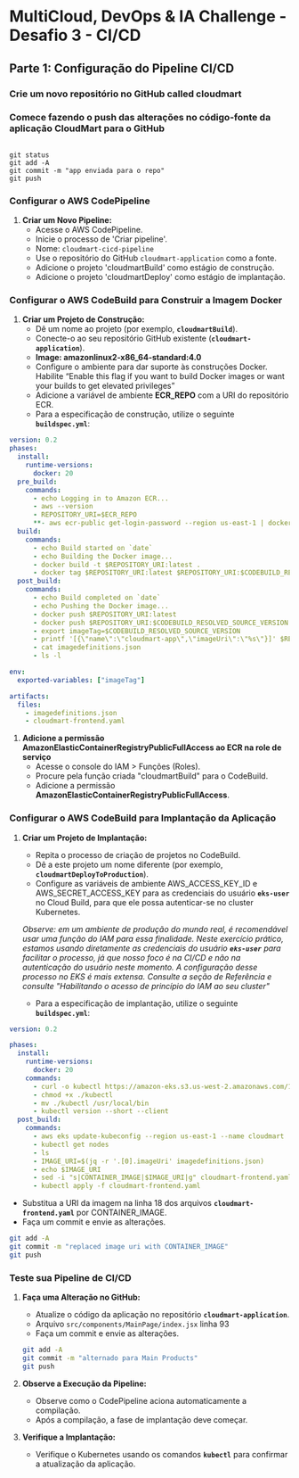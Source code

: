 # MultiCloud, DevOps & IA Challenge - Desafio 3 - CI/CD

## Parte 1: Configuração do Pipeline CI/CD

### Crie um novo repositório no GitHub called cloudmart

### Comece fazendo o push das alterações no código-fonte da aplicação CloudMart para o GitHub

```

git status
git add -A
git commit -m "app enviada para o repo"
git push

```

### **Configurar o AWS CodePipeline**

1. **Criar um Novo Pipeline:**
    - Acesse o AWS CodePipeline.
    - Inicie o processo de 'Criar pipeline'.
    - Nome: `cloudmart-cicd-pipeline`
    - Use o repositório do GitHub `cloudmart-application` como a fonte.
    - Adicione o projeto 'cloudmartBuild' como estágio de construção.
    - Adicione o projeto 'cloudmartDeploy' como estágio de implantação.

### Configurar **o AWS CodeBuild para Construir a Imagem Docker**

1. **Criar um Projeto de Construção:**
    - Dê um nome ao projeto (por exemplo, **`cloudmartBuild`**).
    - Conecte-o ao seu repositório GitHub existente (**`cloudmart-application`**).
    - **Image: amazonlinux2-x86_64-standard:4.0**
    - Configure o ambiente para dar suporte às construções Docker. Habilite “Enable this flag if you want to build Docker images or want your builds to get elevated privileges”
    - Adicione a variável de ambiente **ECR_REPO** com a URI do repositório ECR.
    - Para a especificação de construção, utilize o seguinte **`buildspec.yml`**:

```yaml
version: 0.2
phases:
  install:
    runtime-versions:
      docker: 20
  pre_build:
    commands:
      - echo Logging in to Amazon ECR...
      - aws --version
      - REPOSITORY_URI=$ECR_REPO
      **- aws ecr-public get-login-password --region us-east-1 | docker login --username AWS --password-stdin public.ecr.aws/l4c0j8h9**
  build:
    commands:
      - echo Build started on `date`
      - echo Building the Docker image...
      - docker build -t $REPOSITORY_URI:latest .
      - docker tag $REPOSITORY_URI:latest $REPOSITORY_URI:$CODEBUILD_RESOLVED_SOURCE_VERSION
  post_build:
    commands:
      - echo Build completed on `date`
      - echo Pushing the Docker image...
      - docker push $REPOSITORY_URI:latest
      - docker push $REPOSITORY_URI:$CODEBUILD_RESOLVED_SOURCE_VERSION
      - export imageTag=$CODEBUILD_RESOLVED_SOURCE_VERSION
      - printf '[{\"name\":\"cloudmart-app\",\"imageUri\":\"%s\"}]' $REPOSITORY_URI:$imageTag > imagedefinitions.json
      - cat imagedefinitions.json
      - ls -l

env:
  exported-variables: ["imageTag"]

artifacts:
  files:
    - imagedefinitions.json
    - cloudmart-frontend.yaml

```

1. **Adicione a permissão AmazonElasticContainerRegistryPublicFullAccess ao ECR na role de serviço**
    - Acesse o console do IAM > Funções (Roles).
    - Procure pela função criada "cloudmartBuild" para o CodeBuild.
    - Adicione a permissão **AmazonElasticContainerRegistryPublicFullAccess**.

### Configurar o AWS CodeBuild para Implantação da Aplicação

1. **Criar um Projeto de Implantação:**
    - Repita o processo de criação de projetos no CodeBuild.
    - Dê a este projeto um nome diferente (por exemplo, **`cloudmartDeployToProduction`**).
    - Configure as variáveis de ambiente AWS_ACCESS_KEY_ID e AWS_SECRET_ACCESS_KEY para as credenciais do usuário **`eks-user`** no Cloud Build, para que ele possa autenticar-se no cluster Kubernetes.
    
    *Observe: em um ambiente de produção do mundo real, é recomendável usar uma função do IAM para essa finalidade. Neste exercício prático, estamos usando diretamente as credenciais do usuário **`eks-user`** para facilitar o processo, já que nosso foco é na CI/CD e não na autenticação do usuário neste momento. A configuração desse processo no EKS é mais extensa. Consulte a seção de Referência e consulte "Habilitando o acesso de princípio do IAM ao seu cluster"*
    
    - Para a especificação de implantação, utilize o seguinte **`buildspec.yml`**:

```yaml
version: 0.2

phases:
  install:
    runtime-versions:
      docker: 20
    commands:
      - curl -o kubectl https://amazon-eks.s3.us-west-2.amazonaws.com/1.18.9/2020-11-02/bin/linux/amd64/kubectl
      - chmod +x ./kubectl
      - mv ./kubectl /usr/local/bin
      - kubectl version --short --client
  post_build:
    commands:
      - aws eks update-kubeconfig --region us-east-1 --name cloudmart
      - kubectl get nodes
      - ls
      - IMAGE_URI=$(jq -r '.[0].imageUri' imagedefinitions.json)
      - echo $IMAGE_URI
      - sed -i "s|CONTAINER_IMAGE|$IMAGE_URI|g" cloudmart-frontend.yaml
      - kubectl apply -f cloudmart-frontend.yaml

```

- Substitua a URI da imagem na linha 18 dos arquivos **`cloudmart-frontend.yaml`** por CONTAINER_IMAGE.
- Faça um commit e envie as alterações.

```bash
git add -A
git commit -m "replaced image uri with CONTAINER_IMAGE"
git push

```

### **Teste sua Pipeline de CI/CD**

1. **Faça uma Alteração no GitHub:**
    - Atualize o código da aplicação no repositório **`cloudmart-application`**.
    - Arquivo `src/components/MainPage/index.jsx` linha 93
    - Faça um commit e envie as alterações.
    
    ```bash
    git add -A
    git commit -m "alternado para Main Products"
    git push
    
    ```
    
2. **Observe a Execução da Pipeline:**
    - Observe como o CodePipeline aciona automaticamente a compilação.
    - Após a compilação, a fase de implantação deve começar.
3. **Verifique a Implantação:**
    - Verifique o Kubernetes usando os comandos **`kubectl`** para confirmar a atualização da aplicação.